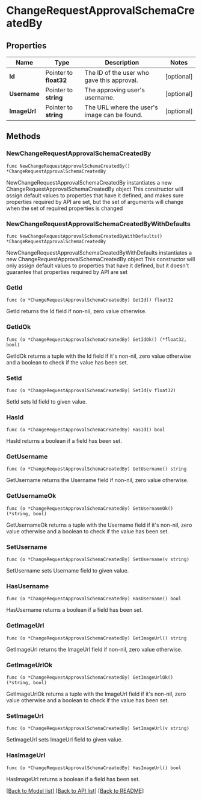 # ChangeRequestApprovalSchemaCreatedBy

## Properties

Name | Type | Description | Notes
------------ | ------------- | ------------- | -------------
**Id** | Pointer to **float32** | The ID of the user who gave this approval. | [optional] 
**Username** | Pointer to **string** | The approving user&#39;s username. | [optional] 
**ImageUrl** | Pointer to **string** | The URL where the user&#39;s image can be found. | [optional] 

## Methods

### NewChangeRequestApprovalSchemaCreatedBy

`func NewChangeRequestApprovalSchemaCreatedBy() *ChangeRequestApprovalSchemaCreatedBy`

NewChangeRequestApprovalSchemaCreatedBy instantiates a new ChangeRequestApprovalSchemaCreatedBy object
This constructor will assign default values to properties that have it defined,
and makes sure properties required by API are set, but the set of arguments
will change when the set of required properties is changed

### NewChangeRequestApprovalSchemaCreatedByWithDefaults

`func NewChangeRequestApprovalSchemaCreatedByWithDefaults() *ChangeRequestApprovalSchemaCreatedBy`

NewChangeRequestApprovalSchemaCreatedByWithDefaults instantiates a new ChangeRequestApprovalSchemaCreatedBy object
This constructor will only assign default values to properties that have it defined,
but it doesn't guarantee that properties required by API are set

### GetId

`func (o *ChangeRequestApprovalSchemaCreatedBy) GetId() float32`

GetId returns the Id field if non-nil, zero value otherwise.

### GetIdOk

`func (o *ChangeRequestApprovalSchemaCreatedBy) GetIdOk() (*float32, bool)`

GetIdOk returns a tuple with the Id field if it's non-nil, zero value otherwise
and a boolean to check if the value has been set.

### SetId

`func (o *ChangeRequestApprovalSchemaCreatedBy) SetId(v float32)`

SetId sets Id field to given value.

### HasId

`func (o *ChangeRequestApprovalSchemaCreatedBy) HasId() bool`

HasId returns a boolean if a field has been set.

### GetUsername

`func (o *ChangeRequestApprovalSchemaCreatedBy) GetUsername() string`

GetUsername returns the Username field if non-nil, zero value otherwise.

### GetUsernameOk

`func (o *ChangeRequestApprovalSchemaCreatedBy) GetUsernameOk() (*string, bool)`

GetUsernameOk returns a tuple with the Username field if it's non-nil, zero value otherwise
and a boolean to check if the value has been set.

### SetUsername

`func (o *ChangeRequestApprovalSchemaCreatedBy) SetUsername(v string)`

SetUsername sets Username field to given value.

### HasUsername

`func (o *ChangeRequestApprovalSchemaCreatedBy) HasUsername() bool`

HasUsername returns a boolean if a field has been set.

### GetImageUrl

`func (o *ChangeRequestApprovalSchemaCreatedBy) GetImageUrl() string`

GetImageUrl returns the ImageUrl field if non-nil, zero value otherwise.

### GetImageUrlOk

`func (o *ChangeRequestApprovalSchemaCreatedBy) GetImageUrlOk() (*string, bool)`

GetImageUrlOk returns a tuple with the ImageUrl field if it's non-nil, zero value otherwise
and a boolean to check if the value has been set.

### SetImageUrl

`func (o *ChangeRequestApprovalSchemaCreatedBy) SetImageUrl(v string)`

SetImageUrl sets ImageUrl field to given value.

### HasImageUrl

`func (o *ChangeRequestApprovalSchemaCreatedBy) HasImageUrl() bool`

HasImageUrl returns a boolean if a field has been set.


[[Back to Model list]](../README.md#documentation-for-models) [[Back to API list]](../README.md#documentation-for-api-endpoints) [[Back to README]](../README.md)


